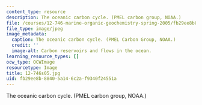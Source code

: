 ```yaml
---
content_type: resource
description: The oceanic carbon cycle. (PMEL carbon group, NOAA.)
file: /courses/12-746-marine-organic-geochemistry-spring-2005/fb29ee8b88405a146c2af9340f24551a_12-746s05.jpg
file_type: image/jpeg
image_metadata:
  caption: The oceanic carbon cycle. (PMEL Carbon Group, NOAA.)
  credit: ''
  image-alt: Carbon reservoirs and flows in the ocean.
learning_resource_types: []
ocw_type: OCWImage
resourcetype: Image
title: 12-746s05.jpg
uid: fb29ee8b-8840-5a14-6c2a-f9340f24551a
---
```

The oceanic carbon cycle. (PMEL carbon group, NOAA.)

